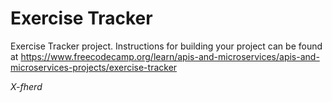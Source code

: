 # Exercise Tracker

Exercise Tracker project. Instructions for building your project can be found at https://www.freecodecamp.org/learn/apis-and-microservices/apis-and-microservices-projects/exercise-tracker

*X-fherd*
